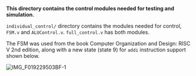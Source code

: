 **This directory contains the control modules needed for testing and simulation.**

`individual_control/` directory contains the modules needed for control, `FSM.v` and `ALUControl.v`. `full_control.v` has both modules.

The FSM was used from the book Computer Organization and Design: RISC V 2nd edition, along with a new state (state 9) for `addi` instruction support shown below.

![IMG_F019229503BF-1](https://github.com/user-attachments/assets/6d8f01ac-a5a7-4ddd-ac44-fde4192aa925)
